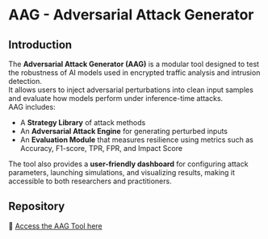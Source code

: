 # AAG - Adversarial Attack Generator

## Introduction
The **Adversarial Attack Generator (AAG)** is a modular tool designed to test the robustness of AI models used in encrypted traffic analysis and intrusion detection.  
It allows users to inject adversarial perturbations into clean input samples and evaluate how models perform under inference-time attacks.  
AAG includes:
- A **Strategy Library** of attack methods
- An **Adversarial Attack Engine** for generating perturbed inputs
- An **Evaluation Module** that measures resilience using metrics such as Accuracy, F1-score, TPR, FPR, and Impact Score  

The tool also provides a **user-friendly dashboard** for configuring attack parameters, launching simulations, and visualizing results, making it accessible to both researchers and practitioners.

## Repository
🔗 [Access the AAG Tool here](https://gitlab.ithaca.ece.uowm.gr/ai4cyber/adversarial-attack-generator/-/tree/master?ref_type=headsG)  
